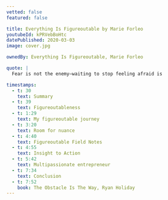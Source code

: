 ```yaml
---
vetted: false
featured: false

title: Everything Is Figureoutable by Marie Forleo
youtubeId: kPRVebBoHtc
datePublished: 2020-03-03
image: cover.jpg

ownedBy: Everything Is Figureoutable, Marie Forleo

quote: |
  Fear is not the enemy—waiting to stop feeling afraid is

timestamps:
  - t: 30
    text: Summary
  - t: 39
    text: Figureoutableness
  - t: 1:29
    text: My figureoutable journey
  - t: 3:20
    text: Room for nuance
  - t: 4:40
    text: Figureoutable Field Notes
  - t: 4:55
    text: Insight to Action
  - t: 5:42
    text: Multipassionate entrepreneur
  - t: 7:34
    text: Conclusion
  - t: 7:52
    book: The Obstacle Is The Way, Ryan Holiday
---
```

